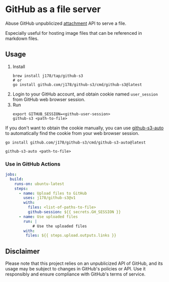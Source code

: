 # GitHub as a file server 

Abuse GitHub unpublicized [attachment](https://docs.github.com/en/get-started/writing-on-github/working-with-advanced-formatting/attaching-files) API to serve a file.

Especially useful for hosting image files that can be referenced in markdown files.

## Usage

1. Install
    ```shell
    brew install j178/tap/github-s3
    # or
    go install github.com/j178/github-s3/cmd/github-s3@latest
    ```
2. Login to your GitHub account, and obtain cookie named `user_session` from GitHub web browser session.
3. Run
    ```shell
    export GITHUB_SESSION=<github-user-session>   
    github-s3 <path-to-file>
    ```

If you don't want to obtain the cookie manually, you can use [github-s3-auto](./cmd/github-s3-auto) to automatically find the cookie from your web browser session.

```shell
go install github.com/j178/github-s3/cmd/github-s3-auto@latest

github-s3-auto <path-to-file>
```

### Use in GitHub Actions

```yaml
jobs:
  build:
    runs-on: ubuntu-latest
    steps:
      - name: Upload files to GitHub
        uses: j178/github-s3@v1
        with:
          files: <list-of-paths-to-file>
          github-session: ${{ secrets.GH_SESSION }}
      - name: Use uploaded files
        run: |
            # Use the uploaded files
        with:
         files: ${{ steps.upload.outputs.links }}
```

## Disclaimer

Please note that this project relies on an unpublicized API of GitHub, and its usage may be subject to changes in GitHub's policies or API. Use it responsibly and ensure compliance with GitHub's terms of service.
